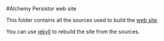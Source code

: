 #Alchemy Persistor web site

This folder contains all the sources used to build the [web site][1].

You can use [jekyll][2] to rebuild the site from the sources.

[1]: http://parroit.github.com/mod-alchemy-persistor/
[2]: http://jekyllrb.com/